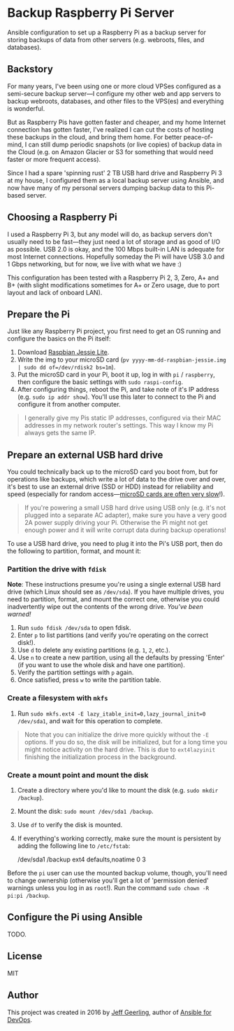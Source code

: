 # Backup Raspberry Pi Server

Ansible configuration to set up a Raspberry Pi as a backup server for storing backups of data from other servers (e.g. webroots, files, and databases).

## Backstory

For many years, I've been using one or more cloud VPSes configured as a semi-secure backup server—I configure my other web and app servers to backup webroots, databases, and other files to the VPS(es) and everything is wonderful.

But as Raspberry Pis have gotten faster and cheaper, and my home Internet connection has gotten faster, I've realized I can cut the costs of hosting these backups in the cloud, and bring them home. For better peace-of-mind, I can still dump periodic snapshots (or live copies) of backup data in the Cloud (e.g. on Amazon Glacier or S3 for something that would need faster or more frequent access).

Since I had a spare 'spinning rust' 2 TB USB hard drive and Raspberry Pi 3 at my house, I configured them as a local backup server using Ansible, and now have many of my personal servers dumping backup data to this Pi-based server.

## Choosing a Raspberry Pi

I used a Raspberry Pi 3, but any model will do, as backup servers don't usually need to be fast—they just need a lot of storage and as good of I/O as possible. USB 2.0 is okay, and the 100 Mbps built-in LAN is adequate for most Internet connections. Hopefully someday the Pi will have USB 3.0 and 1 Gbps networking, but for now, we live with what we have :)

This configuration has been tested with a Raspberry Pi 2, 3, Zero, A+ and B+ (with slight modifications sometimes for A+ or Zero usage, due to port layout and lack of onboard LAN).

## Prepare the Pi

Just like any Raspberry Pi project, you first need to get an OS running and configure the basics on the Pi itself:

  1. Download [Raspbian Jessie Lite](https://www.raspberrypi.org/downloads/raspbian/).
  2. Write the img to your microSD card (`pv yyyy-mm-dd-raspbian-jessie.img | sudo dd of=/dev/rdisk2 bs=1m`).
  3. Put the microSD card in your Pi, boot it up, log in with `pi` / `raspberry`, then configure the basic settings with `sudo raspi-config`.
  4. After configuring things, reboot the Pi, and take note of it's IP address (e.g. `sudo ip addr show`). You'll use this later to connect to the Pi and configure it from another computer.

> I generally give my Pis static IP addresses, configured via their MAC addresses in my network router's settings. This way I know my Pi always gets the same IP.

## Prepare an external USB hard drive

You could technically back up to the microSD card you boot from, but for operations like backups, which write a lot of data to the drive over and over, it's best to use an external drive (SSD or HDD) instead for reliability and speed (especially for random access—[microSD cards are often very slow](http://www.pidramble.com/wiki/benchmarks/microsd-cards)!).

> If you're powering a small USB hard drive using USB only (e.g. it's not plugged into a separate AC adapter), make sure you have a very good 2A power supply driving your Pi. Otherwise the Pi might not get enough power and it will write corrupt data during backup operations!

To use a USB hard drive, you need to plug it into the Pi's USB port, then do the following to partition, format, and mount it:

### Partition the drive with `fdisk`

**Note**: These instructions presume you're using a single external USB hard drive (which Linux should see as `/dev/sda`). If you have multiple drives, you need to partition, format, and mount the correct one, otherwise you could inadvertently wipe out the contents of the wrong drive. _You've been warned!_

  1. Run `sudo fdisk /dev/sda` to open fdisk.
  2. Enter `p` to list partitions (and verify you're operating on the correct disk!).
  3. Use `d` to delete any existing partitions (e.g. `1`, `2`, etc.).
  4. Use `n` to create a new partition, using all the defaults by pressing 'Enter' (if you want to use the whole disk and have one partition).
  5. Verify the partition settings with `p` again.
  6. Once satisfied, press `w` to write the partition table.

### Create a filesystem with `mkfs`

  1. Run `sudo mkfs.ext4 -E lazy_itable_init=0,lazy_journal_init=0 /dev/sda1`, and wait for this operation to complete.

> Note that you can initialize the drive more quickly without the `-E` options. If you do so, the disk will be initialized, but for a long time you might notice activity on the hard drive. This is due to `ext4lazyinit` finishing the initialization process in the background.

### Create a mount point and mount the disk

  1. Create a directory where you'd like to mount the disk (e.g. `sudo mkdir /backup`).
  2. Mount the disk: `sudo mount /dev/sda1 /backup`.
  3. Use `df` to verify the disk is mounted.
  4. If everything's working correctly, make sure the mount is persistent by adding the following line to `/etc/fstab`:
        
        /dev/sda1       /backup         ext4    defaults,noatime  0       3

Before the `pi` user can use the mounted backup volume, though, you'll need to change ownership (otherwise you'll get a lot of 'permission denied' warnings unless you log in as `root`!). Run the command `sudo chown -R pi:pi /backup`.

## Configure the Pi using Ansible

TODO.

## License

MIT

## Author

This project was created in 2016 by [Jeff Geerling](http://www.jeffgeerling.com/), author of [Ansible for DevOps](http://www.jeffgeerling.com/).
